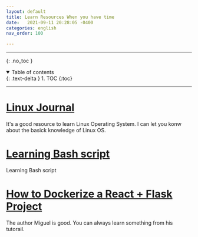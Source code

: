 ```yaml
---
layout: default
title: Learn Resources When you have time
date:   2021-09-11 20:28:05 -0400
categories: english
nav_order: 100

---
```


---
{: .no_toc }

<details open markdown="block">
  <summary>
    Table of contents
  </summary>
  {: .text-delta }
1. TOC
{:toc}
</details>

---

# [Linux Journal](https://www.linuxjournal.com/article/8600)

It's a good resource to learn Linux Operating System. I can let you konw about the basick knowledge of Linux OS.


# [Learning Bash script](http://www.freeos.com/guides/lsst/)

Learning Bash script

# [How to Dockerize a React + Flask Project](https://blog.miguelgrinberg.com/post/how-to-dockerize-a-react-flask-project)

The author Miguel is good. You can always learn something from his tutorail. 


